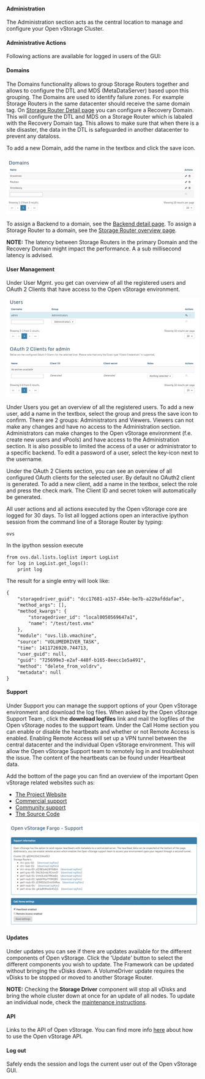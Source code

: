 #### Administration

The Administration section acts as the central location to manage and
configure your Open vStorage Cluster.

#### Administrative Actions

Following actions are available for logged in users of the GUI:


#### Domains
The Domains functionality allows to group Storage Routers together and allows to configure the DTL and MDS (MetaDataServer) based upon this grouping.
The Domains are used to identify failure zones. For example Storage Routers in the same datacenter should receive the same domain tag.
On [Storage Router Detail page](storagerouters.md) you can configure a Recovery Domain. This will configure the DTL and MDS on a Storage Router which is labaled with the Recovery Domain tag. 
This allows to make sure that when there is a site disaster, the data in the DTL is safeguarded in another datacenter to prevent any dataloss.

To add a new Domain, add the name in the textbox and click the save icon.

![](../../Images/domains.png)

To assign a Backend to a domain, see the [Backend detail page](backends.md).
To assign a Storage Router to a domain, see the [Storage Router overview page](storagerouters.md).

**NOTE:** The latency between Storage Routers in the primary Domain and the Recovery Domain might impact the performance. A a sub millisecond latency is advised.

#### User Management

Under User Mgmt. you get can overview of all the registered users and
OAuth 2 Clients that have access to the Open vStorage environment.

![](../../Images/users.png)

Under Users you get an overview of all the registered users. To add a new user, add
a name in the textbox, select the group and press the save icon to
confirm. There are 2 groups: Administrators and Viewers. Viewers can not
make any changes and have no access to the Administration section.
Administrators can make changes to the Open vStorage environment (f.e.
create new users and vPools) and have access to the Administration
section. It is also possible to limited the access of a user or administrator to a specific backend.
To edit a password of a user, select the key-icon next to the username.

Under the OAuth 2 Clients section, you can see an overview of all
configured OAuth clients for the selected user. By default no OAuth2
client is generated. To add a new client, add a name in the textbox, select the role
and press the check mark. The Client ID and secret token will
automatically be generated.

All user actions and all actions executed by the Open vStorage core are
logged for 30 days. To list all logged actions open an interactive
ipython session from the command line of a Storage Router by typing:

```
ovs
```

In the ipython session execute

```
from ovs.dal.lists.loglist import LogList
for log in LogList.get_logs():
    print log
```

The result for a single entry will look like:

```
{
    "storagedriver_guid": "dcc17681-a157-454e-be7b-a229afddafae",
    "method_args": [],
    "method_kwargs": {
        "storagedriver_id": "local0050569647a1",
        "name": "/test/test.vmx"
    },
    "module": "ovs.lib.vmachine",
    "source": "VOLUMEDRIVER_TASK",
    "time": 1411726920.744713,
    "user_guid": null,
    "guid": "725699e3-e2af-448f-b165-8eecc1e5a491",
    "method": "delete_from_voldrv",
    "metadata": null
}
```



#### Support

Under Support you can manage the support options of your Open vStorage
environment and download the log files. When asked by the Open vStorage
Support Team , click the **download logfiles** link and mail the logfiles
of the Open vStorage nodes to the support team. Under the Call Home
section you can enable or disable the heartbeats and whether or not
Remote Access is enabled. Enabling Remote Access will set up a VPN
tunnel between the central datacenter and the individual Open vStorage
environment. This will allow the Open vStorage Support team to remotely
log in and troubleshoot the issue. The content of the heartbeats can be
found under Heartbeat data.

Add the bottom of the page you can find an overview of the important Open vStorage
related websites such as:
* [The Project Website](http://www.openvstorage.com)
* [Commercial support](https://www.openvstorage.com)
* [Community support](https://groups.google.com/forum/#!forum/open-vstorage)
* [The Source Code](https://github.com/openvstorage)

![](../../Images/Support.png)

#### Updates
Under updates you can see if there are updates available for the different components of Open vStorage. Click the 'Update' button to select the different components you wish to update.
The Framework can be updated without bringing the vDisks down. A VolumeDriver update requires the vDisks to be stopped or moved to another Storage Router.

**NOTE:** Checking the **Storage Driver** component will stop all vDisks and bring the whole cluster down at once for an update of all nodes. To update an individual node, check the [maintenance instructions](../maintenance/upgrade.md).

#### API

Links to the API of Open vStorage. You can find more info
[here](../usingtheapi/README.md) about how to use the Open vStorage API.

#### Log out

Safely ends the session and logs the current user out of the Open
vStorage GUI.



